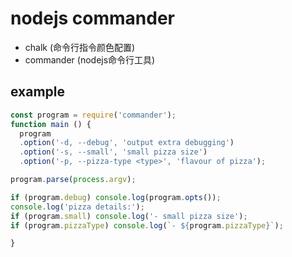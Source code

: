 # nodejs commander
- chalk (命令行指令颜色配置)
- commander (nodejs命令行工具)

## example
```js
const program = require('commander');
function main () {
  program
  .option('-d, --debug', 'output extra debugging')
  .option('-s, --small', 'small pizza size')
  .option('-p, --pizza-type <type>', 'flavour of pizza');

program.parse(process.argv);

if (program.debug) console.log(program.opts());
console.log('pizza details:');
if (program.small) console.log('- small pizza size');
if (program.pizzaType) console.log(`- ${program.pizzaType}`);

}
```
